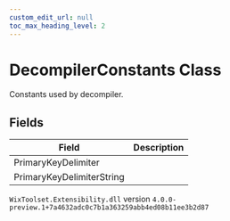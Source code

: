 ```yaml
---
custom_edit_url: null
toc_max_heading_level: 2
---
```

# DecompilerConstants Class
Constants used by decompiler.
## Fields
| Field | Description |
| ------ | ----------- |
| PrimaryKeyDelimiter |  |
| PrimaryKeyDelimiterString |  |
`WixToolset.Extensibility.dll` version `4.0.0-preview.1+7a4632adc0c7b1a363259abb4ed08b11ee3b2d87`
